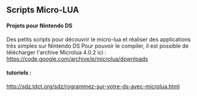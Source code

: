 ## Scripts Micro-LUA

#### Projets pour Nintendo DS
Des petits scripts pour découvrir le micro-lua et réaliser des applications très simples sur Nintendo DS
Pour pouvoir le compiler, il est possible de télécharger l'archive Microlua 4.0.2 ici : https://code.google.com/archive/p/microlua/downloads

#### tutoriels :
http://sdz.tdct.org/sdz/rogrammez-sur-votre-ds-avec-microlua.html